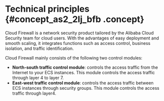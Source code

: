 # Technical principles {#concept_as2_2lj_bfb .concept}

Cloud Firewall is a network security product tailored by the Alibaba Cloud Security team for cloud users. With the advantages of easy deployment and smooth scaling, it integrates functions such as access control, business isolation, and traffic identification.

Cloud Firewall mainly consists of the following two control modules:

-   **North-south traffic control module**: controls the access traffic from the Internet to your ECS instances. This module controls the access traffic through layer 4 to layer 7.
-   **East-west traffic control module**: controls the access traffic between ECS instances through security groups. This module controls the access traffic through layer4.


